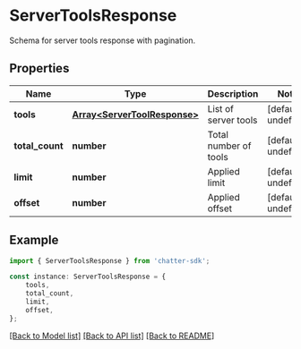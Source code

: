 # ServerToolsResponse

Schema for server tools response with pagination.

## Properties

Name | Type | Description | Notes
------------ | ------------- | ------------- | -------------
**tools** | [**Array&lt;ServerToolResponse&gt;**](ServerToolResponse.md) | List of server tools | [default to undefined]
**total_count** | **number** | Total number of tools | [default to undefined]
**limit** | **number** | Applied limit | [default to undefined]
**offset** | **number** | Applied offset | [default to undefined]

## Example

```typescript
import { ServerToolsResponse } from 'chatter-sdk';

const instance: ServerToolsResponse = {
    tools,
    total_count,
    limit,
    offset,
};
```

[[Back to Model list]](../README.md#documentation-for-models) [[Back to API list]](../README.md#documentation-for-api-endpoints) [[Back to README]](../README.md)
